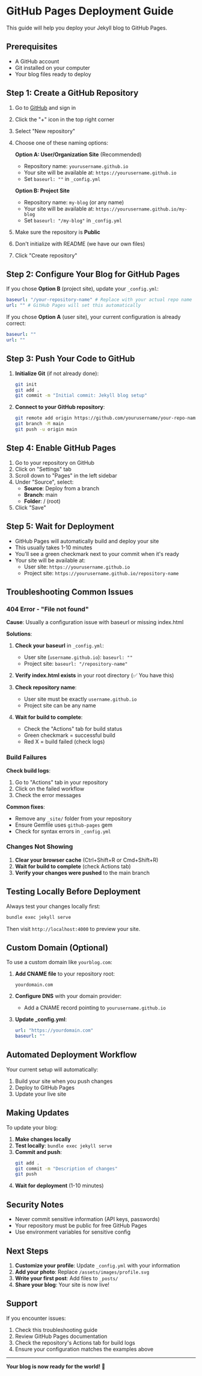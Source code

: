 # GitHub Pages Deployment Guide

This guide will help you deploy your Jekyll blog to GitHub Pages.

## Prerequisites

- A GitHub account
- Git installed on your computer
- Your blog files ready to deploy

## Step 1: Create a GitHub Repository

1. Go to [GitHub](https://github.com) and sign in
2. Click the "+" icon in the top right corner
3. Select "New repository"
4. Choose one of these naming options:

   **Option A: User/Organization Site** (Recommended)
   - Repository name: `yourusername.github.io`
   - Your site will be available at: `https://yourusername.github.io`
   - Set `baseurl: ""` in `_config.yml`

   **Option B: Project Site**
   - Repository name: `my-blog` (or any name)
   - Your site will be available at: `https://yourusername.github.io/my-blog`
   - Set `baseurl: "/my-blog"` in `_config.yml`

5. Make sure the repository is **Public**
6. Don't initialize with README (we have our own files)
7. Click "Create repository"

## Step 2: Configure Your Blog for GitHub Pages

If you chose **Option B** (project site), update your `_config.yml`:

```yaml
baseurl: "/your-repository-name" # Replace with your actual repo name
url: "" # GitHub Pages will set this automatically
```

If you chose **Option A** (user site), your current configuration is already correct:

```yaml
baseurl: ""
url: ""
```

## Step 3: Push Your Code to GitHub

1. **Initialize Git** (if not already done):
   ```bash
   git init
   git add .
   git commit -m "Initial commit: Jekyll blog setup"
   ```

2. **Connect to your GitHub repository**:
   ```bash
   git remote add origin https://github.com/yourusername/your-repo-name.git
   git branch -M main
   git push -u origin main
   ```

## Step 4: Enable GitHub Pages

1. Go to your repository on GitHub
2. Click on "Settings" tab
3. Scroll down to "Pages" in the left sidebar
4. Under "Source", select:
   - **Source**: Deploy from a branch
   - **Branch**: main
   - **Folder**: / (root)
5. Click "Save"

## Step 5: Wait for Deployment

- GitHub Pages will automatically build and deploy your site
- This usually takes 1-10 minutes
- You'll see a green checkmark next to your commit when it's ready
- Your site will be available at:
  - User site: `https://yourusername.github.io`
  - Project site: `https://yourusername.github.io/repository-name`

## Troubleshooting Common Issues

### 404 Error - "File not found"

**Cause**: Usually a configuration issue with baseurl or missing index.html

**Solutions**:
1. **Check your baseurl** in `_config.yml`:
   - User site (`username.github.io`): `baseurl: ""`
   - Project site: `baseurl: "/repository-name"`

2. **Verify index.html exists** in your root directory (✅ You have this)

3. **Check repository name**:
   - User site must be exactly `username.github.io`
   - Project site can be any name

4. **Wait for build to complete**:
   - Check the "Actions" tab for build status
   - Green checkmark = successful build
   - Red X = build failed (check logs)

### Build Failures

**Check build logs**:
1. Go to "Actions" tab in your repository
2. Click on the failed workflow
3. Check the error messages

**Common fixes**:
- Remove any `_site/` folder from your repository
- Ensure Gemfile uses `github-pages` gem
- Check for syntax errors in `_config.yml`

### Changes Not Showing

1. **Clear your browser cache** (Ctrl+Shift+R or Cmd+Shift+R)
2. **Wait for build to complete** (check Actions tab)
3. **Verify your changes were pushed** to the main branch

## Testing Locally Before Deployment

Always test your changes locally first:

```bash
bundle exec jekyll serve
```

Then visit `http://localhost:4000` to preview your site.

## Custom Domain (Optional)

To use a custom domain like `yourblog.com`:

1. **Add CNAME file** to your repository root:
   ```
   yourdomain.com
   ```

2. **Configure DNS** with your domain provider:
   - Add a CNAME record pointing to `yourusername.github.io`

3. **Update _config.yml**:
   ```yaml
   url: "https://yourdomain.com"
   baseurl: ""
   ```

## Automated Deployment Workflow

Your current setup will automatically:
1. Build your site when you push changes
2. Deploy to GitHub Pages
3. Update your live site

## Making Updates

To update your blog:

1. **Make changes locally**
2. **Test locally**: `bundle exec jekyll serve`
3. **Commit and push**:
   ```bash
   git add .
   git commit -m "Description of changes"
   git push
   ```
4. **Wait for deployment** (1-10 minutes)

## Security Notes

- Never commit sensitive information (API keys, passwords)
- Your repository must be public for free GitHub Pages
- Use environment variables for sensitive config

## Next Steps

1. **Customize your profile**: Update `_config.yml` with your information
2. **Add your photo**: Replace `/assets/images/profile.svg`
3. **Write your first post**: Add files to `_posts/`
4. **Share your blog**: Your site is now live!

## Support

If you encounter issues:
1. Check this troubleshooting guide
2. Review GitHub Pages documentation
3. Check the repository's Actions tab for build logs
4. Ensure your configuration matches the examples above

---

**Your blog is now ready for the world! 🚀**